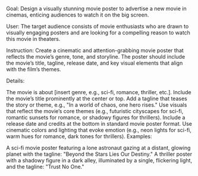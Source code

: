 Goal: Design a visually stunning movie poster to advertise a new movie in cinemas, enticing audiences to watch it on the big screen.

User: The target audience consists of movie enthusiasts who are drawn to visually engaging posters and are looking for a compelling reason to watch this movie in theaters.

Instruction: Create a cinematic and attention-grabbing movie poster that reflects the movie’s genre, tone, and storyline. The poster should include the movie’s title, tagline, release date, and key visual elements that align with the film’s themes.

Details:

The movie is about [insert genre, e.g., sci-fi, romance, thriller, etc.].
Include the movie’s title prominently at the center or top.
Add a tagline that teases the story or theme, e.g., "In a world of chaos, one hero rises."
Use visuals that reflect the movie’s core themes (e.g., futuristic cityscapes for sci-fi, romantic sunsets for romance, or shadowy figures for thrillers).
Include a release date and credits at the bottom in standard movie poster format.
Use cinematic colors and lighting that evoke emotion (e.g., neon lights for sci-fi, warm hues for romance, dark tones for thrillers).
Examples:

A sci-fi movie poster featuring a lone astronaut gazing at a distant, glowing planet with the tagline: "Beyond the Stars Lies Our Destiny."
A thriller poster with a shadowy figure in a dark alley, illuminated by a single, flickering light, and the tagline: "Trust No One."